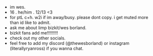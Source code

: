 - im wes.
- 16 . he/him . 12/13 <3
- for ptL c+h. w2i if im away/busy. please dont copy. i get muted more than id like to admit.
- ask me about limp bizkit/wes borland.
- bizkit fans add me!!!!!!!!!
- check out my other socials.
- feel free to add my discord (@thewesborland) or instagram (literallyryanross) if you wanna chat.

<!---
thewesborland/thewesborland is a ✨ special ✨ repository because its `README.md` (this file) appears on your GitHub profile.
You can click the Preview link to take a look at your changes.
--->
